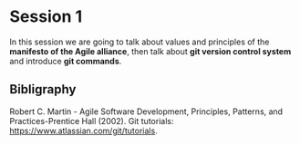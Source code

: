 # Session 1

In this session we are going to talk about values and principles of the **manifesto of the Agile alliance**, then talk about **git version control system** and introduce **git commands**.

## Bibligraphy

Robert C. Martin - Agile Software Development, Principles, Patterns, and Practices-Prentice Hall (2002).
Git tutorials: https://www.atlassian.com/git/tutorials.